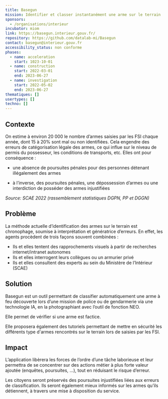 ```yaml
---
title: Basegun
mission: Identifier et classer instantanément une arme sur le terrain
sponsors:
  - /organisations/interieur
incubator: miom
link: https://basegun.interieur.gouv.fr/
repository: https://github.com/datalab-mi/Basegun
contact: basegun@interieur.gouv.fr
accessibility_status: non conforme
phases:
  - name: acceleration
    start: 1023-10-01
  - name: construction
    start: 2022-03-01
    end: 2023-06-27
  - name: investigation
    start: 2022-05-02
    end: 2023-06-27
thematiques: []
usertypes: []
techno: []
---
```

## Contexte

On estime à environ 20 000 le nombre d’armes saisies par les FSI chaque année, dont 15 à 20% sont mal ou non identifiées.
Cela engendre des erreurs de catégorisation légale des armes, ce qui influe sur le niveau de permis du possesseur, les conditions de transports, etc.
Elles ont pour conséquence :
- une absence de poursuites pénales pour des personnes détenant illégalement des armes

- à l’inverse, des poursuites pénales, une dépossession d’armes ou une interdiction de posséder des armes injustifiées

*Source: SCAE 2022 (rassemblement statistiques DGPN, PP et DGGN)*



## Problème

La méthode actuelle d’identification des armes sur le terrain est chronophage, soumise à interprétation et génératrice d’erreurs. En effet, les agents procèdent de trois façons souvent combinées :

* Ils et elles tentent des rapprochements visuels à partir de recherches internet/intranet autonomes
* Ils et elles interrogent leurs collègues ou un armurier privé
* Ils et elles consultent des experts au sein du Ministère de l’Intérieur (SCAE)



## Solution

Basegun est un outil permettant de classifier automatiquement une arme à feu découverte lors d’une mission de police ou de gendarmerie via une technologie IA, en la photographiant avec l’outil de fonction NEO.

Elle permet de vérifier si une arme est factice.

Elle proposera également des tutoriels permettant de mettre en sécurité les différents type d'armes rencontrés sur le terrain lors de saisies par les FSI.



## Impact

L’application libèrera les forces de l’ordre d’une tâche laborieuse et leur permettra de se concentrer sur des actions métier à plus forte valeur ajoutée (enquêtes, poursuites, …), tout en réduisant le risque d’erreur.

Les citoyens seront préservés des poursuites injustifiées liées aux erreurs de classification. Ils seront également mieux informés sur les armes qu’ils détiennent, à travers une mise à disposition du service.
